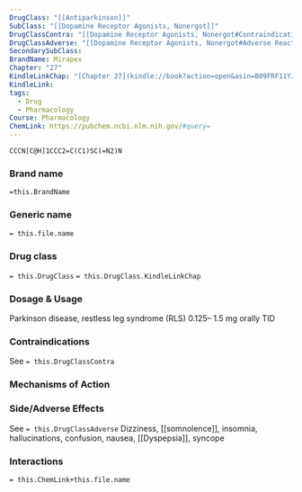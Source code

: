 ```yaml
---
DrugClass: "[[Antiparkinson]]"
SubClass: "[[Dopamine Receptor Agonists, Nonergot]]"
DrugClassContra: "[[Dopamine Receptor Agonists, Nonergot#Contraindications]]"
DrugClassAdverse: "[[Dopamine Receptor Agonists, Nonergot#Adverse Reactions]]"
SecondarySubClass: 
BrandName: Mirapex
Chapter: "27"
KindleLinkChap: "[Chapter 27](kindle://book?action=open&asin=B09FRF11YJ&location=14154)"
KindleLink: 
tags:
  - Drug
  - Pharmacology
Course: Pharmacology
ChemLink: https://pubchem.ncbi.nlm.nih.gov/#query=
---
```

```smiles
CCCN[C@H]1CCC2=C(C1)SC(=N2)N
```

### Brand name
`=this.BrandName`

### Generic name
`= this.file.name`

### Drug class 
`= this.DrugClass`
	`= this.DrugClass.KindleLinkChap`

### Dosage & Usage
Parkinson disease, restless leg syndrome (RLS) 
0.125– 1.5 mg orally TID 

### Contraindications
See `= this.DrugClassContra`

### Mechanisms of Action

### Side/Adverse Effects
See `= this.DrugClassAdverse`
Dizziness, [[somnolence]], insomnia, hallucinations, confusion, nausea, [[Dyspepsia]], syncope 

### Interactions

`= this.ChemLink+this.file.name`

